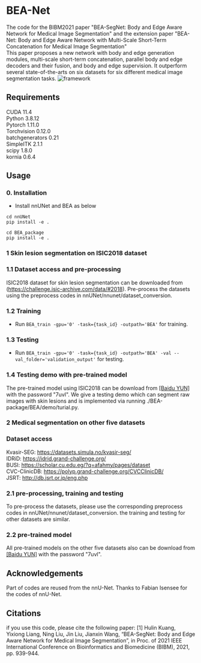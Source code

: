 # BEA-Net
The code for the BIBM2021 paper "BEA-SegNet: Body and Edge Aware Network for Medical Image Segmentation" and the extension paper "BEA-Net: Body and Edge Aware Network with Multi-Scale Short-Term Concatenation for Medical Image Segmentation" <br />
This paper proposes a new network with body and edge generation modules, multi-scale short-term concatenation, parallel body and edge decoders and their fusion, and body and edge supervision. It outperform several state-of-the-arts on six datasets for six different medical image segmentation tasks.
![framework](https://user-images.githubusercontent.com/35280235/172337360-34553fff-ed5c-4e72-90e0-f92bceff9d37.jpg)


## Requirements
CUDA 11.4<br />
Python 3.8.12<br /> 
Pytorch 1.11.0<br />
Torchvision 0.12.0<br />
batchgenerators 0.21<br />
SimpleITK 2.1.1 <br />
scipy 1.8.0 <br />
kornia 0.6.4 <br />

## Usage

### 0. Installation
* Install nnUNet and BEA as below
  
```
cd nnUNet
pip install -e .

cd BEA_package
pip install -e .
```
### 1 Skin lesion segmentation on ISIC2018 dataset
### 1.1 Dataset access and pre-processing
ISIC2018 dataset for skin lesion segmentation can be downloaded from (https://challenge.isic-archive.com/data/#2018). Pre-process the datasets using the preprocess codes in nnUNet/nnunet/dataset_conversion.
### 1.2 Training

* Run `BEA_train -gpu='0' -task={task_id} -outpath='BEA'` for training.

### 1.3 Testing 
* Run `BEA_train -gpu='0' -task={task_id} -outpath='BEA' -val --val_folder='validation_output'` for testing. 

### 1.4 Testing demo with pre-trained model
The pre-trained model using ISIC2018 can be download from [[Baidu YUN]](https://pan.baidu.com/s/1o9pKTCzsJW6CzCxFTZ8DTg) with the password "7uvl". We give a testing demo which can segment raw images with skin lesions and is implemented via running ./BEA-package/BEA/demo/turial.py.

### 2 Medical segmentation on other five datasets
### Dataset access
Kvasir-SEG: https://datasets.simula.no/kvasir-seg/  <br />
IDRiD: https://idrid.grand-challenge.org/  <br />
BUSI: https://scholar.cu.edu.eg/?q=afahmy/pages/dataset   <br />
CVC-ClinicDB: https://polyp.grand-challenge.org/CVCClinicDB/  <br />
JSRT: http://db.jsrt.or.jp/eng.php <br />

### 2.1 pre-processing, training and testing
To pre-process the datasets, please use the corresponding preprocess codes in nnUNet/nnunet/dataset_conversion. the training and testing for other datasets are similar.
### 2.2 pre-trained model
All pre-trained models on the other five datasets also can be download from [[Baidu YUN]](https://pan.baidu.com/s/1o9pKTCzsJW6CzCxFTZ8DTg) with the password "7uvl".

## Acknowledgements
Part of codes are reused from the nnU-Net. Thanks to Fabian Isensee for the codes of nnU-Net.

## Citations
if you use this code, please cite the following paper:
[1] Hulin Kuang, Yixiong Liang, Ning Liu, Jin Liu, Jianxin Wang, “BEA-SegNet: Body and Edge Aware Network for Medical Image Segmentation”, in Proc. of 2021 IEEE International Conference on Bioinformatics and Biomedicine (BIBM), 2021, pp. 939-944. 